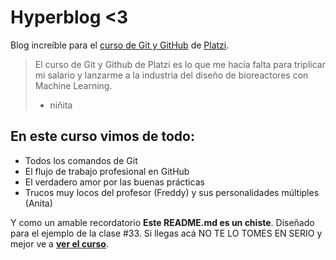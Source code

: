 # Hyperblog &lt;3
Blog increíble para el [curso de Git y GitHub](https://platzi.com/cursos/git-github/ "curso de Git y GitHub") de [Platzi](https://platzi.com/ "Platzi").
> El curso de Git y Github de Platzi es lo que me hacía falta para triplicar mi salario y lanzarme a la industria del diseño de bioreactores con Machine Learning.
> - niñita

## En este curso vimos de todo:
* Todos los comandos de Git
* El flujo de trabajo profesional en GitHub
* El verdadero amor por las buenas prácticas
* Trucos muy locos del profesor   (Freddy) y sus personalidades múltiples (Anita)

Y como un amable recordatorio **Este README.md es un chiste**. Diseñado para el ejemplo de la clase #33. Si llegas acá NO TE LO TOMES EN SERIO y mejor ve a [**ver el curso**](http://https://platzi.com/cursos/git-github/ "ver el curso").